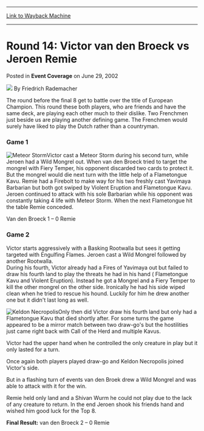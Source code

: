 
---
[Link to Wayback Machine](https://web.archive.org/web/20171030082310/https://magic.wizards.com/en/articles/archive/event-coverage/round-14-victor-van-den-broeck-vs-jeroen-remie-2002-06-29)

[_metadata_:author]:- "Friedrich Rademacher"
[_metadata_:description]:- "The round before the final 8 get to battle over the title of European Champion. This round these both players, who are friends and have the same deck, are playing each other much to their dislike. Two Frenchmen just beside us are playing another defining game. The Frenchmen would surely have liked to play the Dutch rather than a countryman."
[_metadata_:generator]:- "Drupal 7 (http://drupal.org)"
[_metadata_:node]:- "769061"
[_metadata_:publish_date]:- "2002-06-29"
[_metadata_:source]:- "div-main-content"
[_metadata_:title]:- "Round 14: Victor van den Broeck vs Jeroen Remie"
[_metadata_:wayback_capture_timestamp]:- "2017-10-30 08:23:10"
[_metadata_:wayback_raw_url]:- "https://web.archive.org/web/20171030082310id_/https://magic.wizards.com/en/articles/archive/event-coverage/round-14-victor-van-den-broeck-vs-jeroen-remie-2002-06-29"
[_metadata_:wayback_url]:- "https://magic.wizards.com/en/articles/archive/event-coverage/round-14-victor-van-den-broeck-vs-jeroen-remie-2002-06-29"
---


Round 14: Victor van den Broeck vs Jeroen Remie
===============================================



 Posted in **Event Coverage**
 on June 29, 2002 






![](https://media.magic.wizards.com/styles/auth_small/public/generic-avatar-150_577.png)
By Friedrich Rademacher











The round before the final 8 get to battle over the title of European Champion. This round these both players, who are friends and have the same deck, are playing each other much to their dislike. Two Frenchmen just beside us are playing another defining game. The Frenchmen would surely have liked to play the Dutch rather than a countryman.

### Game 1

![Meteor Storm](http://gatherer.wizards.com/Handlers/Image.ashx?type=card&name=Meteor+Storm)Victor cast a Meteor Storm during his second turn, while Jeroen had a Wild Mongrel out. When van den Broeck tried to target the mongrel with Fiery Temper, his opponent discarded two cards to protect it. But the mongrel would die next turn with the little help of a Flametongue Kavu. Remie had a Firebolt to make way for his two freshly cast Yavimaya Barbarian but both got swiped by Violent Eruption and Flametongue Kavu. Jeroen continued to attack with his sole Barbarian while his opponent was constantly taking 4 life with Meteor Storm. When the next Flametongue hit the table Remie conceded.

Van den Broeck 1 – 0 Remie

### Game 2

Victor starts aggressively with a Basking Rootwalla but sees it getting targeted with Engulfing Flames. Jeroen cast a Wild Mongrel followed by another Rootwalla.  
 During his fourth, Victor already had a Fires of Yavimaya out but failed to draw his fourth land to play the threats he had in his hand ( Flametongue Kavu and Violent Eruption). Instead he got a Mongrel and a Fiery Temper to kill the other mongrel on the other side. Ironically he had his side wiped clean when he tried to rescue his hound. Luckily for him he drew another one but it didn't last long as well.

![Keldon Necropolis](http://gatherer.wizards.com/Handlers/Image.ashx?type=card&name=Keldon+Necropolis)Only then did Victor draw his fourth land but only had a Flametongue Kavu that died shortly after. For some turns the game appeared to be a mirror match between two draw-go's but the hostilities just came right back with Call of the Herd and multiple Kavus.

Victor had the upper hand when he controlled the only creature in play but it only lasted for a turn.

Once again both players played draw-go and Keldon Necropolis joined Victor's side. 

But in a flashing turn of events van den Broek drew a Wild Mongrel and was able to attack with it for the win. 

Remie held only land and a Shivan Wurm he could not play due to the lack of any creature to return. In the end Jeroen shook his friends hand and wished him good luck for the Top 8.

**Final Result:** van den Broeck 2 – 0 Remie







